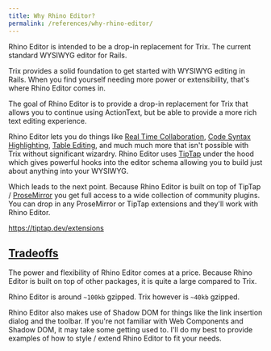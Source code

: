 ```yaml
---
title: Why Rhino Editor?
permalink: /references/why-rhino-editor/
---
```


Rhino Editor is intended to be a drop-in replacement for Trix.
The current standard WYSIWYG editor for Rails.

Trix provides a solid foundation to get started with WYSIWYG editing in Rails.
When you find yourself needing more power or extensibility, that's where Rhino Editor comes in.

The goal of Rhino Editor is to provide a drop-in replacement for Trix that allows
you to continue using ActionText, but be able to provide a more rich text editing
experience.

Rhino Editor lets you do things like [Real Time Collaboration](/references/real-time-collaboration),
[Code Syntax Highlighting](/how-tos/syntax-highlighting), [Table Editing](/how-tos/table-editing),
and much much more that isn't possible with Trix without significant wizardry. Rhino Editor uses
[TipTap](https://tiptap.dev) under the hood which gives powerful hooks into the editor schema allowing
you to build just about anything into your WYSIWYG.

Which leads to the next point. Because Rhino Editor is built on top of TipTap / [ProseMirror](https://prosemirror.net)
you get full access to a wide collection of community plugins. You can drop in any ProseMirror or
TipTap extensions and they'll work with Rhino Editor.

<https://tiptap.dev/extensions>

<h2 id="tradeoffs">
  <a href="#tradeoffs">
    Tradeoffs
  </a>
</h2>

The power and flexibility of Rhino Editor comes at a price.
Because Rhino Editor is built on top of other packages,
it is quite a large compared to Trix.

Rhino Editor is around `~100kb` gzipped. Trix however is `~40kb` gzipped.

Rhino Editor also makes use of Shadow DOM for things like the link insertion dialog and
the toolbar. If you're not familiar with Web Components and Shadow DOM, it may take some
getting used to. I'll do my best to provide examples of how to style / extend Rhino Editor
to fit your needs.
